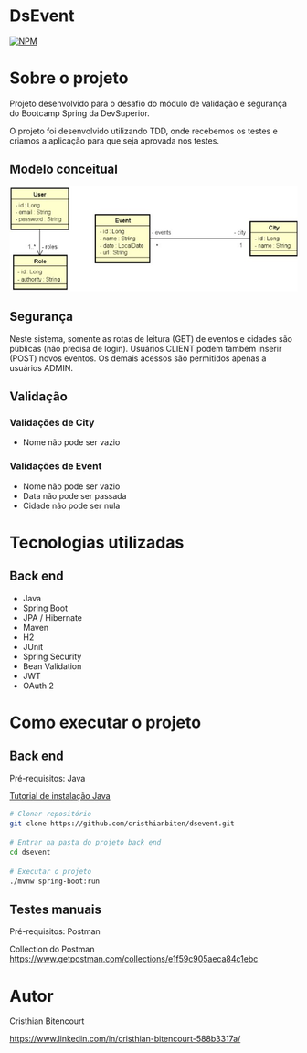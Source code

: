# DsEvent
[![NPM](https://img.shields.io/npm/l/react)](https://github.com/cristhianbiten/dsevent/blob/main/LICENSE) 

# Sobre o projeto


Projeto desenvolvido para o desafio do módulo de validação e segurança do Bootcamp Spring da DevSuperior.

O projeto foi desenvolvido utilizando TDD, onde recebemos os testes e criamos a aplicação para que seja aprovada nos testes.

## Modelo conceitual
![Modelo Conceitual](https://github.com/cristhianbiten/assets/blob/main/dsevent.jpg)



## Segurança
Neste sistema, somente as rotas de leitura (GET) de eventos e cidades são públicas (não precisa de login). Usuários CLIENT podem também inserir (POST) novos eventos. Os demais acessos são permitidos apenas a usuários ADMIN.




## Validação

### Validações de City
- Nome não pode ser vazio

### Validações de Event
- Nome não pode ser vazio
- Data não pode ser passada
- Cidade não pode ser nula


# Tecnologias utilizadas
## Back end
- Java
- Spring Boot
- JPA / Hibernate
- Maven
- H2
- JUnit
- Spring Security
- Bean Validation
- JWT
- OAuth 2

# Como executar o projeto

## Back end
Pré-requisitos: Java

[Tutorial de instalação Java](https://www.youtube.com/watch?v=QekeJBShCy4)

```bash
# Clonar repositório
git clone https://github.com/cristhianbiten/dsevent.git

# Entrar na pasta do projeto back end
cd dsevent

# Executar o projeto
./mvnw spring-boot:run
```

## Testes manuais
Pré-requisitos: Postman

Collection do Postman
https://www.getpostman.com/collections/e1f59c905aeca84c1ebc



# Autor

Cristhian Bitencourt

https://www.linkedin.com/in/cristhian-bitencourt-588b3317a/
